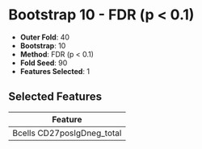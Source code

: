 # Bootstrap 10 - FDR (p < 0.1)

- **Outer Fold**: 40
- **Bootstrap**: 10
- **Method**: FDR (p < 0.1)
- **Fold Seed**: 90
- **Features Selected**: 1

## Selected Features

| Feature |
|---------|
| Bcells CD27posIgDneg_total |
